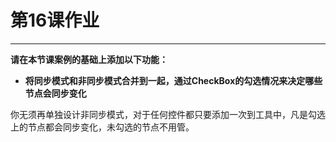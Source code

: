 # 第16课作业
---
**请在本节课案例的基础上添加以下功能：**

- **将同步模式和非同步模式合并到一起，通过CheckBox的勾选情况来决定哪些节点会同步变化**

你无须再单独设计非同步模式，对于任何控件都只要添加一次到工具中，凡是勾选上的节点都会同步变化，未勾选的节点不用管。
